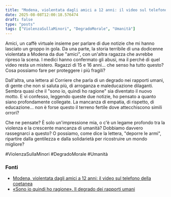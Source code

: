 ```yaml
---
title: "Modena, violentata dagli amici a 12 anni: il video sul telefono della coetanea"
date: 2025-08-08T12:00:18.576474
draft: false
type: "posts"
tags: ["ViolenzaSullaMinori", "DegradoMorale", "Umanità"]
---
```


Amici, un caffè virtuale insieme per parlare di due notizie che mi hanno lasciato un groppo in gola.  Da una parte, la storia terribile di una dodicenne violentata a Modena da due "amici", con un'altra ragazza che avrebbe ripreso la scena.  I medici hanno confermato gli abusi, ma il perché di quel video resta un mistero.  Ragazzi di 15 e 16 anni… che senso ha tutto questo?  Cosa possiamo fare per proteggere i più fragili?

Dall'altra, una lettera al Corriere che parla di un degrado nei rapporti umani, di gente che non si saluta più, di arroganza e maleducazione dilaganti.  Sembra quasi che il "sono io, quindi ho ragione" sia diventato il nuovo motto.  E vi confesso, leggendo queste due notizie, ho pensato a quanto siano profondamente collegate.  La mancanza di empatia, di rispetto, di educazione… non è forse questo il terreno fertile dove attecchiscono simili orrori?

Che ne pensate?  È solo un'impressione mia, o c'è un legame profondo tra la violenza e la crescente mancanza di umanità?  Dobbiamo davvero rassegnarci a questo?  O possiamo, come dice la lettera, "deporre le armi", ripartire dalla gentilezza e dalla solidarietà per ricostruire un mondo migliore?

#ViolenzaSullaMinori #DegradoMorale #Umanità


### Fonti
- [Modena, violentata dagli amici a 12 anni: il video sul telefono della coetanea](https://corrieredibologna.corriere.it/notizie/cronaca/24_maggio_12/modena-violentata-dagli-amici-a-12-anni-il-video-sul-telefono-della-coetanea-01a86e9e-d5c5-4823-9d93-17dc41ec8xlk.shtml)
- [«Sono io quindi ho ragione». Il degrado dei rapporti umani](https://www.corriere.it/lodicoalcorriere/index/11-05-2024/index.shtml)
